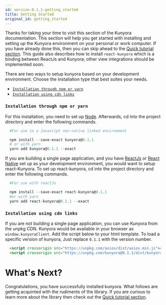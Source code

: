 ```yaml
---
id: version-0.1.1-getting_started
title: Getting Started
original_id: getting_started
---
```


Thanks for taking your time to visit this section of the Kunyora documentation. This section will help you get started with installing and setting up the Kunyora environment on your personal or work computer. If you have already done this, then you can skip ahead to the [Quick tutorial section](quick_tutorial.html). This guide also describes how to install `react-kunyora` which is a binding between ReactJs and Kunyora; other view integrations should be implemented soon.

There are two ways to setup kunyora based on your development environment. Choose the installation type that best suites your needs.

* [`Installation through npm or yarn`](getting_started.md#installation-through-npm-or-yarn)
* [`Installation using cdn links`](getting_started.md#installation-using-cdn-links)

### `Installation through npm or yarn`

For this installation, you need to set up [Node](https://nodejs.org/en/download). Afterwards, cd into the project directory and enter the following commands.

```powershell
  #For use in a Javasript non-native linked environment

  npm install --save-exact kunyora@0.1.1
  # or with yarn
  yarn add kunyora@0.1.1 --exact
```

If you are building a single page application, and you have [ReactJs](https://reactjs.org/docs/add-react-to-a-new-app.html) or [React Native](https://facebook.github.io/react-native/docs/getting-strted.html) set up as your development environment, you would want to setup react-Kunyora. To set up react-kunyora, cd into the project directory and enter the following commands.

```powershell
  #For use with reactJs

  npm install --save-exact react-kunyora@0.1.1
  #or with yarn
  yarn add react-kunyora@0.1.1 --exact
```

### `Installation using cdn links`

If you are not building a single page application, you can use Kunyora from the unpkg CDN. Kunyora would be available in your browser as `window.kunyoraClient`. Add the script below to your html template. To load a specific version of kunyora, Just replace `0.1.1` with the version number.

```html
  <script crossorigin src="https://unpkg.com/axios/dist/axios.min.js"></script>
  <script crossorigin src="https://unpkg.com/kunyora@0.1.1/dist/kunyora.min.js"></script>
```

# What's Next?

Congratulations, you have successfully installed kunyora. What follows are getting acquinted with the rudiments of the library. If you are curious to learn more about the library then check out the [Quick tutorial section](quick_tutorial.md).
